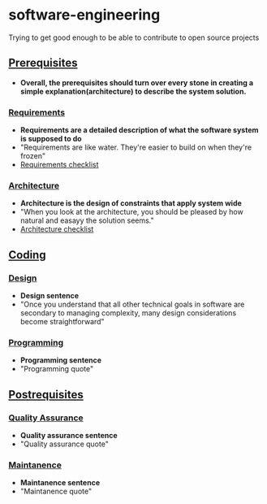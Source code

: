 # software-engineering

Trying to get good enough to be able to contribute to open source projects

## [**Prerequisites**](../master/PREREQUISITES.md)

* **Overall, the prerequisites should turn over every stone in creating a simple explanation(architecture) to describe the system solution.**

### [**Requirements**](../master/requirements/README.md)

* **Requirements are a detailed description of what the software system is supposed to do**
* "Requirements are like water. They're easier to build on when they're frozen"
* [Requirements checklist](../master/requirements/CC_CHECKLIST.md)

### [**Architecture**](../master/architecture/README.md)

* **Architecture is the design of constraints that apply system wide**
* "When you look at the architecture, you should be pleased by how natural and easayy the solution seems."
* [Architecture checklist](../master/architecture/CC_CHECKLIST.md)

## [Coding](../idk.yet)

### [**Design**](../master/design/README.md)

* **Design sentence**
* "Once you understand that all other technical goals in software are secondary to managing complexity, many design considerations become straightforward"

### [**Programming**](../master/programming/README.md)

* **Programming sentence**
* "Programming quote"

## [**Postrequisites**](../idk.yet)

### [**Quality Assurance**](../master/quality_assurance/README.md)

* **Quality assurance sentence**
* "Quality assurance quote"

### [**Maintanence**](../master/maintanence/README.md)

* **Maintanence sentence**
* "Maintanence quote"
